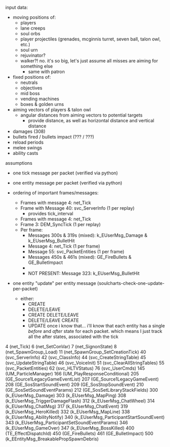 input data:
- moving positions of:
  - players
  - lane creeps
  - soul orbs
  - player projectiles (grenades, mcginnis turret, seven ball, talon owl, etc.)
  - soul urn
  - rejuvinator?
  - walker?! no. it's so big, let's just assume all misses are aiming for something else
    - same with patron
- fixed positions of:
  - neutrals
  - objectives
  - mid boss
  - vending machines
  - boxes & golden urns
- aiming vectors of players & talon owl
  - angular distances from aiming vectors to potential targets
    - provide distance, as well as horizontal distance and vertical distance
- damages (308)
- bullets fired / bullets impact (??? / ???)
- reload periods
- melee swings
- ability casts



assumptions
- one tick message per packet (verified via python)
- one entity message per packet (verified via python)
- ordering of important frames/messages:
  - Frames with message 4:           net_Tick
  - Frame with Message  40:          svc_ServerInfo (1 per replay)
    - provides tick_interval
  - Frames with message 4:           net_Tick
  - Frame    3:                      DEM_SyncTick (1 per replay)
  - Per frame:
    - Messages 300s & 319s (mixed):  k_EUserMsg_Damage & k_EUserMsg_BulletHit
    - Message  4:                    net_Tick (1 per frame)
    - Message  55:                   svc_PacketEntities (1 per frame)
    - Messages 450s & 461s (mixed):  GE_FireBullets & GE_BulletImpact
    - 
    - NOT PRESENT: Message 323: k_EUserMsg_BulletHit

- one entity "update" per entity message (soulcharts-check-one-update-per-packet)
  - either:
    - CREATE
    - DELETE/LEAVE
    - CREATE DELETE/LEAVE
    - DELETE/LEAVE CREATE
    - UPDATE
once i know that...
i'll know that each entity has a single *before* and *after* state for each packet.
which means I just track all the after states, associated with the tick




4 (net_Tick)
6 (net_SetConVar)
7 (net_SignonState)
8 (net_SpawnGroup_Load)
11 (net_SpawnGroup_SetCreationTick)
40 (svc_ServerInfo)
42 (svc_ClassInfo)
44 (svc_CreateStringTable)
45 (svc_UpdateStringTable)
46 (svc_VoiceInit)
51 (svc_ClearAllStringTables)
 55 (svc_PacketEntities)
62 (svc_HLTVStatus)
 76 (svc_UserCmds)
145 (UM_ParticleManager)
 166 (UM_PlayResponseConditional)
205 (GE_Source1LegacyGameEventList)
207 (GE_Source1LegacyGameEvent)
208 (GE_SosStartSoundEvent)
209 (GE_SosStopSoundEvent)
210 (GE_SosSetSoundEventParams)
212 (GE_SosSetLibraryStackFields)
 300 (k_EUserMsg_Damage)
303 (k_EUserMsg_MapPing)
308 (k_EUserMsg_TriggerDamageFlash)
312 (k_EUserMsg_ChatWheel)
314 (k_EUserMsg_ChatMsg)
317 (k_EUserMsg_ChatEvent)
 319 (k_EUserMsg_HeroKilled)
332 (k_EUserMsg_MapLine)
 338 (k_EUserMsg_AbilityNotify)
340 (k_EUserMsg_ParticipantStartSoundEvent)
343 (k_EUserMsg_ParticipantSetSoundEventParams)
346 (k_EUserMsg_GameOver)
347 (k_EUserMsg_BossKilled)
400 (TE_EffectDispatchId)
 450 (GE_FireBullets)
 461 (GE_BulletImpact)
 500 (k_EEntityMsg_BreakablePropSpawnDebris)
